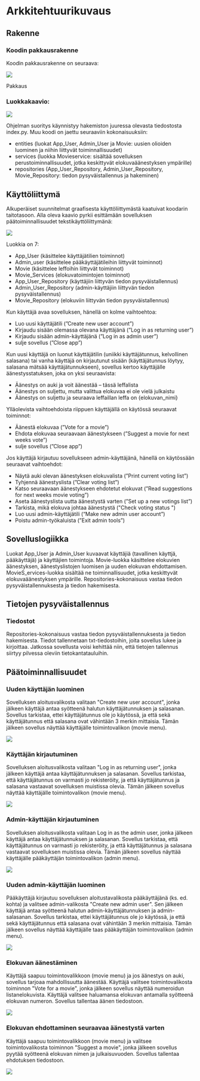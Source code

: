 # Arkkitehtuurikuvaus

## Rakenne

### Koodin pakkausrakenne

Koodin pakkausrakenne on seuraava:


![](https://github.com/KatjaKvintus/ot-harjoitustyo/blob/master/dokumentaatio/Kuvat/pakkausrakenne.jpg)


Pakkaus 

### Luokkakaavio:

![](https://github.com/KatjaKvintus/ot-harjoitustyo/blob/master/dokumentaatio/Kuvat/luokkakaavio.jpg)

Ohjelman suoritys käynnistyy hakemiston juuressa olevasta tiedostosta index.py. Muu koodi on jaettu seuraaviin kokonaisuuksiin:
- entities (luokat App_User, Admin_User ja Movie: uusien olioiden luominen ja niihin liittyvät toiminnallisuudet)
- services (luokka Movieservice: sisältää sovelluksen perustoiminnallisuudet, jotka keskittyvät elokuvaäänestyksen ympärille)
- repositories (App_User_Repository, Admin_User_Repository, Movie_Repository: tiedon pysyväistallennus ja hakeminen)


## Käyttöliittymä

Alkuperäiset suunnitelmat graafisesta käyttöliittymästä kaatuivat koodarin taitotasoon. Alla oleva kaavio pyrkii esittämään sovelluksen päätoiminnallisuudet tekstikäyttöliittymänä:

![](https://github.com/KatjaKvintus/ot-harjoitustyo/blob/master/dokumentaatio/Kuvat/K%C3%A4ytt%C3%B6liittym%C3%A4_final.JPG)


Luokkia on 7:
-	App_User (käsittelee käyttäjätilien toiminnot)
-	Admin_user (käsittelee pääkäyttäjätileihin liittyvät toiminnot)
-	Movie (käsittelee leffoihin liittyvät toiminnot)
-	Movie_Services  (elokuvatoimintojen toiminnot)
- App_User_Repository (käyttäjiin liittyvän tiedon pysyväistallennus)
- Admin_User_Repository (admin-käyttäjiin liittyvän tiedon pysyväistallennus)
- Movie_Repository (elokuviin liittyvän tiedon pysyväistallennus)

Kun käyttäjä avaa sovelluksen, hänellä on kolme vaihtoehtoa:
-	Luo uusi käyttäjätili (”Create new user account”)
-	Kirjaudu sisään olemassa olevana käyttäjänä (”Log in as returning user”)
-	Kirjaudu sisään admin-käyttäjänä (”Log in as admin user”)
-	sulje sovellus (”Close app”)

Kun uusi käyttäjä on luonut käyttäjätilin (uniikki käyttäjätunnus, kelvollinen salasana) tai vanha käyttäjä on kirjautunut sisään (käyttäjätunnus löytyy, salasana mätsää käyttäjätunnukseen), sovellus kertoo käyttäjälle äänestysstatuksen, joka on yksi seuraavista:
-	Äänestys on auki ja voit äänestää – tässä leffalista
-	Äänestys on suljettu, mutta valittua elokuvaa ei ole vielä julkaistu
-	Äänestys on suljettu ja seuraava leffaillan leffa on {elokuvan_nimi}

Ylläolevista vaihtoehdoista riippuen käyttäjällä on käytössä seuraavat toiminnot:
-	Äänestä elokuvaa (”Vote for a movie”)
-	Ehdota elokuvaa seuraavaan äänestykseen (”Suggest a movie for next weeks vote”)
-	sulje sovellus (”Close app”)

Jos käyttäjä kirjautuu sovellukseen admin-käyttäjänä, hänellä on käytössään seuraavat vaihtoehdot:
-	Näytä auki olevan äänestyksen elokuvalista (”Print current voting list”)
-	Tyhjennä äänestyslista (”Clear voting list”)
-	Katso seuraavaan äänestykseen ehdotetut elokuvat (”Read suggestions for next weeks movie voting”)
-	Aseta äänestyslista uutta äänestystä varten (”Set up a new votings list”)
-	Tarkista, mikä elokuva johtaa äänestystä ("Check voting status ")
-	Luo uusi admin-käyttäjätili (“Make new admin user account”)
-	Poistu admin-työkaluista (”Exit admin tools”)


## Sovelluslogiikka

Luokat App_User ja Admin_User kuvaavat käyttäjiä (tavallinen käyttjä, pääkäyttäjä) ja käyttäjien toimintoja. Movie-luokka käsittelee elokuvien äänestyksen, äänestyslistojen luomisen ja uuden elokuvan ehdottamisen. MovieS_ervices-luokka sisältää ne toiminnallisuudet, jotka keskittyvät elokuvaäänestyksen ympärille. Repositories-kokonaisuus vastaa tiedon pysyväistallennuksesta ja tiedon hakemisesta.


## Tietojen pysyväistallennus

### Tiedostot

Repositories-kokonaisuus vastaa tiedon pysyväistallennuksesta ja tiedon hakemisesta. Tiedot tallennetaan txt-tiedostoihin, joita sovellus lukee ja kirjoittaa. Jatkossa sovellusta voisi kehittää niin, että tietojen tallennus siirtyy pilvessa oleviin tietokantatauluihin.


## Päätoiminnallisuudet

### Uuden käyttäjän luominen

Sovelluksen aloitusvalikosta valitaan "Create new user account", jonka jälkeen käyttäjä antaa syötteenä halutun käyttäjätunnuksen ja salasanan. Sovellus tarkistaa, ettei käyttäjätunnus ole jo käytössä, ja että sekä käyttäjätunnus että salasana ovat vähintään 3 merkin mittaisia. Tämän jälkeen sovellus näyttää käyttäjälle toimintovalikon (movie menu). 

![](https://github.com/KatjaKvintus/ot-harjoitustyo/blob/master/dokumentaatio/Kuvat/sekvenssikaavio_Creating%20new%20user%20account.jpg)


### Käyttäjän kirjautuminen

Sovelluksen aloitusvalikosta valitaan "Log in as returning user", jonka jälkeen käyttäjä antaa käyttäjätunnuksen ja salasanan. Sovellus tarkistaa, että käyttäjätunnus on varmasti jo rekisteröity, ja että käyttäjätunnus ja salasana vastaavat sovelluksen muistissa olevia. Tämän jälkeen sovellus näyttää käyttäjälle toimintovalikon (movie menu). 

![](https://github.com/KatjaKvintus/ot-harjoitustyo/blob/master/dokumentaatio/Kuvat/sekvenssikaavio_Existing%20user%20log%20in.jpg)


### Admin-käyttäjän kirjautuminen

Sovelluksen aloitusvalikosta valitaan Log in as the admin user, jonka jälkeen käyttäjä antaa käyttäjätunnuksen ja salasanan. Sovellus tarkistaa, että käyttäjätunnus on varmasti jo rekisteröity, ja että käyttäjätunnus ja salasana vastaavat sovelluksen muistissa olevia. Tämän jälkeen sovellus näyttää käyttäjälle pääkäyttäjän toimintovalikon (admin menu). 

![](https://github.com/KatjaKvintus/ot-harjoitustyo/blob/master/dokumentaatio/Kuvat/sekvenssikaavio_Admin%20user%20log%20in.jpg)


### Uuden admin-käyttäjän luominen

Pääkäyttäjä kirjautuu sovelluksen aloitustavalikosta pääkäyttäjänä (ks. ed. kohta) ja valitsee admin-valikosta "Create new admin user". Sen jälkeen käyttäjä antaa syötteenä halutun admin-käyttäjätunnuksen ja admin-salasanan. Sovellus tarkistaa, ettei käyttäjätunnus ole jo käytössä, ja että sekä käyttäjätunnus että salasana ovat vähintään 3 merkin mittaisia. Tämän jälkeen sovellus näyttää käyttäjälle taas pääkäyttäjän toimintovalikon (admin menu).

![](https://github.com/KatjaKvintus/ot-harjoitustyo/blob/master/dokumentaatio/Kuvat/sekvenssikaavio_Creating%20new%20admin%20user%20account.jpg)


### Elokuvan äänestäminen

Käyttäjä saapuu toimintovalikkoon (movie menu) ja jos äänestys on auki, sovellus tarjoaa mahdollisuutta äänestää. Käyttäjä valitsee toimintovalikosta toiminnon "Vote for a movie", jonka jälkeen sovellus näyttää numeroidun listanelokuvista. Käyttäjä valitsee haluamansa elokuvan antamalla syötteenä elokuvan numeron. Sovellus tallentaa äänen tiedostoon.

![](https://github.com/KatjaKvintus/ot-harjoitustyo/blob/master/dokumentaatio/Kuvat/sekvenssikaavio_Voting%20for%20a%20movie.jpg)


### Elokuvan ehdottaminen seuraavaa äänestystä varten

Käyttäjä saapuu toimintovalikkoon (movie menu) ja valitsee toimintovalikosta toiminnon "Suggest a movie", jonka jälkeen sovellus pyytää syötteenä elokuvan nimen ja julkaisuvuoden. Sovellus tallentaa ehdotuksen tiedostoon.

![](https://github.com/KatjaKvintus/ot-harjoitustyo/blob/master/dokumentaatio/Kuvat/sekvenssikaavio_Suggesting%20a%20movie.jpg)



